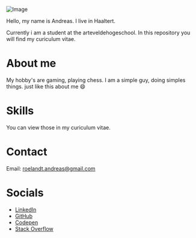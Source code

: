 
![Image](andreas.jpg "icon")

Hello, my name is Andreas. I live in Haaltert.

Currently i am a student at the arteveldehogeschool. In this repository you will find my curiculum vitae.


# About me

My hobby's are gaming, playing chess. I am a simple guy, doing simples things. just like this about me :smile:


# Skills

You can view those in my curiculum vitae.


# Contact

Email: roelandt.andreas@gmail.com


# Socials

 * [LinkedIn](https://www.linkedin.com/in/andreas-roelandt/)
 * [GitHub](https://github.com/andreasroelandt)
 * [Codepen](https://codepen.io/andreas-roelandt)
 * [Stack Overflow](https://stackoverflow.com/users/15222090/andreykin)